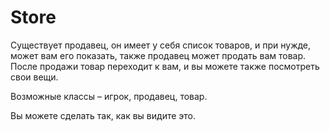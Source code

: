 # Store

Существует продавец, он имеет у себя список товаров, и при нужде, может вам его показать, также продавец может продать вам товар. После продажи товар переходит к вам, и вы можете также посмотреть свои вещи.

Возможные классы – игрок, продавец, товар.

Вы можете сделать так, как вы видите это.